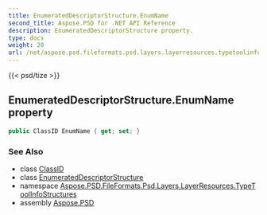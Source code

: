 ```yaml
---
title: EnumeratedDescriptorStructure.EnumName
second_title: Aspose.PSD for .NET API Reference
description: EnumeratedDescriptorStructure property. 
type: docs
weight: 20
url: /net/aspose.psd.fileformats.psd.layers.layerresources.typetoolinfostructures/enumerateddescriptorstructure/enumname/
---
```

{{< psd/tize >}}
## EnumeratedDescriptorStructure.EnumName property

```csharp
public ClassID EnumName { get; set; }
```

### See Also

* class [ClassID](../../../aspose.psd.fileformats.psd.layers.layerresources/classid/)
* class [EnumeratedDescriptorStructure](../)
* namespace [Aspose.PSD.FileFormats.Psd.Layers.LayerResources.TypeToolInfoStructures](../../enumerateddescriptorstructure/)
* assembly [Aspose.PSD](../../../)


